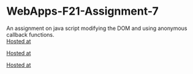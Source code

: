 # WebApps-F21-Assignment-7
An assignment on java script modifying the DOM and using anonymous callback functions.<br>
[Hosted at](https://44-563-webapps-f21.github.io/webapps-f21-assignment-7-vinay564/search.html)<br>

[Hosted at](https://44-563-webapps-f21.github.io/webapps-f21-assignment-7-vinay564/reaction.html)<br>


[Hosted at](https://44-563-webapps-f21.github.io/webapps-f21-assignment-7-vinay564/stack.html)<br>
